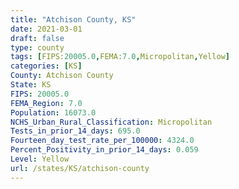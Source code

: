 ```yaml
---
title: "Atchison County, KS"
date: 2021-03-01
draft: false
type: county
tags: [FIPS:20005.0,FEMA:7.0,Micropolitan,Yellow]
categories: [KS]
County: Atchison County
State: KS
FIPS: 20005.0
FEMA_Region: 7.0
Population: 16073.0
NCHS_Urban_Rural_Classification: Micropolitan
Tests_in_prior_14_days: 695.0
Fourteen_day_test_rate_per_100000: 4324.0
Percent_Positivity_in_prior_14_days: 0.059
Level: Yellow
url: /states/KS/atchison-county
---
```



